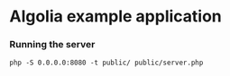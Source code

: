 # Algolia example application

### Running the server

```
php -S 0.0.0.0:8080 -t public/ public/server.php
```
